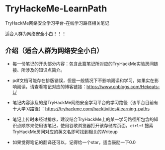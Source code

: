 # TryHackeMe-LearnPath

TryHackMe网络安全学习平台-在线学习路径相关笔记

适合人群为网络安全小白！！！

## 介绍（适合人群为网络安全小白）

- 每一份笔记的开头部分内容：包含此篇笔记所对应的TryHackMe实验房间链接、所涉及的知识点简介。

- pdf文档可能存在排版错误，但是一般情况下不影响阅读和学习，如果实在影响阅读，请查看笔记对应的博客链接：https://www.cnblogs.com/Hekeats-L/

- 笔记内容涉及的是TryHackMe网络安全学习平台的学习路径（该平台目前有十大学习路径）：https://tryhackme.com/hacktivities#learning-paths

- 笔记上传时未经过排序，建议结合TryHackMe上的某一学习路径所包含的知识点顺序来使用该笔记，使用谷歌浏览器打开该存储库页面，`ctrl+f` 搜索TryHackMe房间对应的英文名即可找到相关的Writeup

- 如果觉得笔记的翻译还可以，记得给一个star，适当鼓励一下0.0
